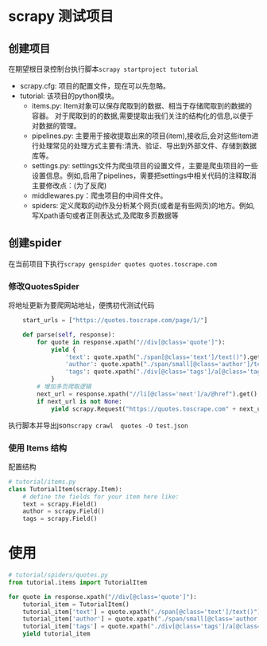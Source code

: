 # scrapy 测试项目

## 创建项目

在期望根目录控制台执行脚本`scrapy startproject tutorial`

- scrapy.cfg: 项目的配置文件，现在可以先忽略。
- tutorial: 该项目的python模块。 
  - items.py: Item对象可以保存爬取到的数据、相当于存储爬取到的数据的容器。 对于爬取到的的数据,需要提取出我们关注的结构化的信息,以便于对数据的管理。
  - pipelines.py: 主要用于接收提取出来的项目(item),接收后,会对这些item进行处理常见的处理方式主要有:清洗、验证、导出到外部文件、存储到数据库等。
  - settings.py: settings文件为爬虫项目的设置文件，主要是爬虫项目的一些设置信息。例如,启用了pipelines，需要把settings中相关代码的注释取消主要修改点：(为了反爬)
  - middlewares.py：爬虫项目的中间件文件。
  - spiders: 定义爬取的动作及分析某个网页(或者是有些网页)的地方。例如,写Xpath语句或者正则表达式,及爬取多页数据等

## 创建spider

在当前项目下执行`scrapy genspider quotes quotes.toscrape.com`

### 修改QuotesSpider

将地址更新为要爬网站地址，便携初代测试代码
```python
    start_urls = ["https://quotes.toscrape.com/page/1/"]

    def parse(self, response):
        for quote in response.xpath("//div[@class='quote']"):
            yield {
                'text': quote.xpath("./span[@class='text']/text()").get(),
                'author': quote.xpath("./span/small[@class='author']/text()").get(),
                'tags': quote.xpath("./div[@class='tags']/a[@class='tag']/text()").getall()
            }
        # 增加多页爬取逻辑
        next_url = response.xpath("//li[@class='next']/a/@href").get()
        if next_url is not None:
            yield scrapy.Request("https://quotes.toscrape.com" + next_url)
```
执行脚本并导出json`scrapy crawl  quotes -O test.json`

### 使用 Items 结构

配置结构
```py
# tutorial/items.py
class TutorialItem(scrapy.Item):
    # define the fields for your item here like:
    text = scrapy.Field()
    author = scrapy.Field()
    tags = scrapy.Field()
```
# 使用
```py
# tutorial/spiders/quotes.py
from tutorial.items import TutorialItem

for quote in response.xpath("//div[@class='quote']"):
    tutorial_item = TutorialItem()
    tutorial_item['text'] = quote.xpath("./span[@class='text']/text()").get()
    tutorial_item['author'] = quote.xpath("./span/small[@class='author']/text()").get()
    tutorial_item['tags'] = quote.xpath("./div[@class='tags']/a[@class='tag']/text()").getall()
    yield tutorial_item
```